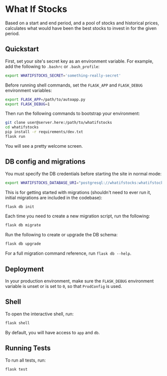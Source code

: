 # What If Stocks

Based on a start and end period, and a pool of stocks and historical prices, calculates what would have been the best stocks to invest in for the given period.


## Quickstart

First, set your site's secret key as an environment variable. For example, add the following to `.bashrc` or `.bash_profile`:

```sh
export WHATIFSTOCKS_SECRET='something-really-secret'
```

Before running shell commands, set the `FLASK_APP` and `FLASK_DEBUG` environment variables:

```sh
export FLASK_APP=/path/to/autoapp.py
export FLASK_DEBUG=1
```

Then run the following commands to bootstrap your environment:

```sh
git clone user@server.here:/path/to/whatifstocks
cd whatifstocks
pip install -r requirements/dev.txt
flask run
```

You will see a pretty welcome screen.


## DB config and migrations

You must specify the DB credentials before starting the site in normal mode:

```sh
export WHATIFSTOCKS_DATABASE_URI="postgresql://whatifstocks:whatifstocks@localhost:5432/whatifstocks"
```

This is for getting started with migrations (shouldn't need to ever run it, initial migrations are included in the codebase):

```sh
flask db init
```

Each time you need to create a new migration script, run the following:

```sh
flask db migrate
```

Run the following to create or upgrade the DB schema:

```sh
flask db upgrade
```

For a full migration command reference, run `flask db --help`.


## Deployment

In your production environment, make sure the `FLASK_DEBUG` environment variable is unset or is set to `0`, so that `ProdConfig` is used.


## Shell

To open the interactive shell, run:

```sh
flask shell
```

By default, you will have access to `app` and `db`.


## Running Tests

To run all tests, run:

```sh
flask test
```
